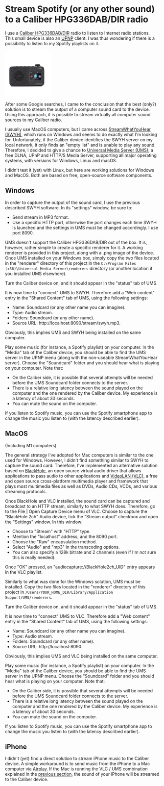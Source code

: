 # Stream Spotify (or any other sound) to a Caliber HPG336DAB/DIR radio

I use a [Caliber HPG336DAB/DIR](https://www.calibereurope.com/en/product/HPG336DAB-DIR-en_GB/) radio to listen to
Internet radio stations. This small device is also 
an [UPNP](https://en.wikipedia.org/wiki/Universal_Plug_and_Play) client. I was thus wondering if there is a possibility 
to listen to my Spotify playlists on it. 

![Caliber HPG336DAB/DIR](/renderer/Caliber-HPG336DAB.png)

After some Google searches, I came to the conclusion that the best (only?) solution is to stream the output of a computer 
sound card to the device. Using this approach, it is possible to stream virtually all computer sound sources to my Caliber 
radio.

I usually use MacOS computers, but I came across [StreamWhatYouHear (SWYH)](https://www.streamwhatyouhear.com), which runs on Windows 
and seems to do exactly what I'm looking for. Unfortunately, if the Caliber device identifies the SWYH server on my local 
network, it only finds an "empty list" and is unable to play any sound. Therefore, I decided to give a chance to 
[Universal Media Server (UMS)](https://www.universalmediaserver.com), a free DLNA, UPnP and HTTP/S Media Server, supporting all major
operating systems, with versions for Windows, Linux and macOS. 

I didn't test it (yet) with Linux, but here are working solutions for Windows and MacOS. Both are based on free, open-source software 
components.

## Windows

In order to capture the output of the sound card, I use the previous described SWYH software. In its "settings" window,
be sure to:
- Send stream in MP3 format.
- Use a specific HTTP port, otherwise the port changes each time SWYH is launched and the settings in UMS must be 
changed accordingly. I use port 8090.

UMS doesn't support the Caliber HPG336DAB/DIR out of the box. It is, however, rather simple to create a specific renderer for it. A
working renderer is provided in this project, along with a .png image of the device. Once UMS installed on your Windows box,
simply copy the two files located in the "renderer" directory of this project in 
the `C:\Program Files (x86)\Universal Media Server\renderers` directory (or another location if you installed UMS elsewhere).

Turn the Caliber device on, and it should appear in the "status" tab of UMS.

It is now time to "connect" UMS to SWYH. Therefore add a "Web content" entry in the "Shared Content" tab of UMS, using 
the following settings:
- Name: Soundcard (or any other name you can imagine).
- Type: Audio stream.
- Folders: Soundcard (or any other name).
- Source URL: http://localhost:8090/stream/swyh.mp3.

Obviously, this implies UMS and SWYH being installed on the same computer. 

Play some music (for instance, a Spotify playlist) on your computer. In the "Media" tab of the Caliber device, you should be able to
find the UMS server in the UPNP menu (along with the non-useable StreamWhatYouHear server). Choose the "Soundcard" folder and you 
should hear what is playing on your computer. Note that:
- On the Caliber side, it is possible that several attempts will be needed before the UMS Soundcard folder connects to the server.
- There is a relative long latency between the sound played on the computer and the one rendered by the Caliber device. My experience 
is a latency of about 30 seconds.
- You can mute the sound on the computer.

If you listen to Spotify music, you can use the Spotify smartphone app to change the music you listen to (with the latency described
earlier).

## MacOS

(Including M1 computers)

The general strategy I've adopted for Mac computers is similar to the one used for Windows. However, I didn't find something similar
to SWYH to capture the sound card. Therefore, I've implemented an alternative solution based 
on [BlackHole](https://existential.audio/blackhole/), an open source virtual audio driver that allows applications to pass audio 
to other applications and [VideoLAN (VLC)](https://www.videolan.org), a free and open source cross-platform multimedia player and 
framework that plays most multimedia files as well as DVDs, Audio CDs, VCDs, and various streaming protocols.

Once BlackHole and VLC installed, the sound card can be captured and broadcast to an HTTP stream, similarly to what SWYH
does. Therefore, go to the File | Open Capture Device menu of VLC. Choose to capture the "BlackHole 2ch" Audio device, tick the 
"Stream output" checkbox and open the "Settings" window. In this window:
- Choose to "Stream" with "HTTP" type.
- Mention the "localhost" address, and the 8090 port.
- Choose the "Raw" encapsulation method.
- Select "Audio" and "mp3" in the transcoding options.
- You can also specify a 128k bitrate and 2 channels (even if I'm not sure this is really needed).

Once "OK" pressed, an "audiocapture://BlackHole2ch_UID" entry appears in the VLC playlist. 

Similarly to what was done for the Windows solution, UMS must be installed. Copy the two files located in the "renderer" directory
of this project in `/Users/YOUR_HOME_DIR/Library/Application Support/UMS/renderers`.

Turn the Caliber device on, and it should appear in the "status" tab of UMS.

It is now time to "connect" UMS to VLC. Therefore add a "Web content" entry in the "Shared Content" tab of UMS, using 
the following settings:
- Name: Soundcard (or any other name you can imagine).
- Type: Audio stream.
- Folders: Soundcard (or any other name).
- Source URL: http://localhost:8090.

Obviously, this implies UMS and VLC being installed on the same computer. 

Play some music (for instance, a Spotify playlist) on your computer. In the "Media" tab of the Caliber device, you should be able to
find the UMS server in the UPNP menu. Choose the "Soundcard" folder and you should hear what is playing on your computer. Note that:
- On the Caliber side, it is possible that several attempts will be needed before the UMS Soundcard folder connects to the server.
- There is a relative long latency between the sound played on the computer and the one rendered by the Caliber device. My experience 
is a latency of about 30 seconds.
- You can mute the sound on the computer.

If you listen to Spotify music, you can use the Spotify smartphone app to change the music you listen to (with the latency described
earlier).

## iPhone

I didn't (yet) find a direct solution to stream iPhone music to the Caliber device. A simple workaround is to send music from the 
iPhone to a Mac computer via [Airplay](https://www.apple.com/airplay/). If the Mac is running the VLC / UMS combination explained in the 
[previous section](#macos), the sound of your iPhone will be streamed to the Caliber device.
  
